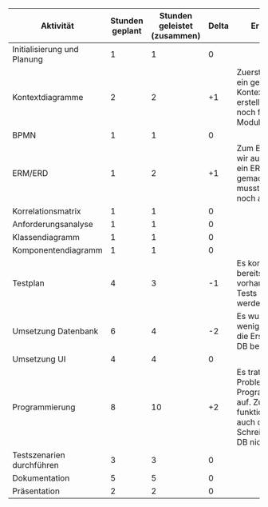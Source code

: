| Aktivität                   | Stunden geplant | Stunden geleistet (zusammen) | Delta | Erklärung                                                                                                     |
| --------------------------- | --------------- | ---------------------------- | ----- | ------------------------------------------------------------------------------------------------------------- |
| Initialisierung und Planung | 1               | 1                            | 0     |                                                                                                               |
| Kontextdiagramme            | 2               | 2                            | +1    | Zuerst haben wir ein gesamtes Kontextdiagramm erstellt und dann noch für jedes Modul                          |
| BPMN                        | 1               | 1                            | 0     |                                                                                                               |
| ERM/ERD                     | 1               | 2                            | +1    | Zum ERM haben wir auch noch ein ERD gemacht. Zudem mussten wir dies noch anpassen                             |
| Korrelationsmatrix          | 1               | 1                            | 0     |                                                                                                               |
| Anforderungsanalyse         | 1               | 1                            | 0     |                                                                                                               |
| Klassendiagramm             | 1               | 1                            | 0     |                                                                                                               |
| Komponentendiagramm         | 1               | 1                            | 0     |                                                                                                               |
| Testplan                    | 4               | 3                            | -1    | Es konnten bereits vorhandene Tests kopiert werden                                                            |
| Umsetzung Datenbank         | 6               | 4                            | -2    | Es wurde weniger Zeit für die Erstellung der DB benötigt                                                      |
| Umsetzung UI                | 4               | 4                            | 0     |                                                                                                               |
| Programmierung              | 8               | 10                           | +2    | Es traten einige Probleme bei der Programmierung auf. Zuerst funktionierte auch das Schreiben in die DB nicht |
| Testszenarien durchführen   | 3               | 3                            | 0     |                                                                                                               |
| Dokumentation               | 5               | 5                            | 0     |                                                                                                               |
| Präsentation                | 2               | 2                            | 0     |                                                                                                               |
